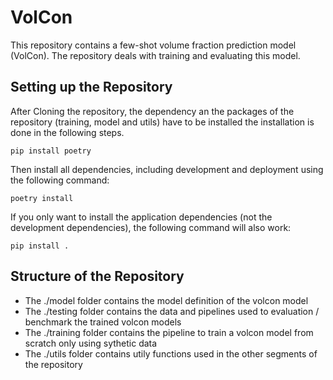 # VolCon
This repository contains a few-shot volume fraction prediction model (VolCon). The repository deals with training and evaluating this model.

## Setting up the Repository
After Cloning the repository, the dependency an the packages of the repository (training, model and utils) have to be installed the installation is done in the following steps.
```shell
pip install poetry
```
Then install all dependencies, including development and deployment using the following command:
```shell
poetry install
```
If you only want to install the application dependencies (not the development dependencies), the following command will also work:
```shell
pip install .
```

## Structure of the Repository
- The ./model folder contains the model definition of the volcon model
- The ./testing folder contains the data and pipelines used to evaluation / benchmark the trained volcon models
- The ./training folder contains the  pipeline to train a volcon model from scratch only using sythetic data
- The ./utils folder contains utily functions used in the other segments of the repository
